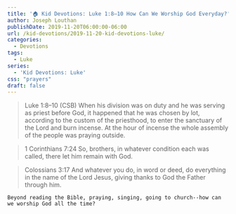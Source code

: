 ```yaml
---
title: '🏠 Kid Devotions: Luke 1:8–10 How Can We Worship God Everyday?'
author: Joseph Louthan
publishDate: 2019-11-20T06:00:00-06:00
url: /kid-devotions/2019-11-20-kid-devotions-luke/
categories:
  - Devotions
tags:
  - Luke
series:
  - 'Kid Devotions: Luke'
css: "prayers"
draft: false
---
```

>Luke 1:8–10 (CSB) When his division was on duty and he was serving as priest before God,  it happened that he was chosen by lot, according to the custom of the priesthood, to enter the sanctuary of the Lord and burn incense.  At the hour of incense the whole assembly of the people was praying outside.

>1 Corinthians 7:24 So, brothers, in whatever condition each was called, there let him remain with God.

>Colossians 3:17 And whatever you do, in word or deed, do everything in the name of the Lord Jesus, giving thanks to God the Father through him.

```text
Beyond reading the Bible, praying, singing, going to church--how can we worship God all the time?
```
